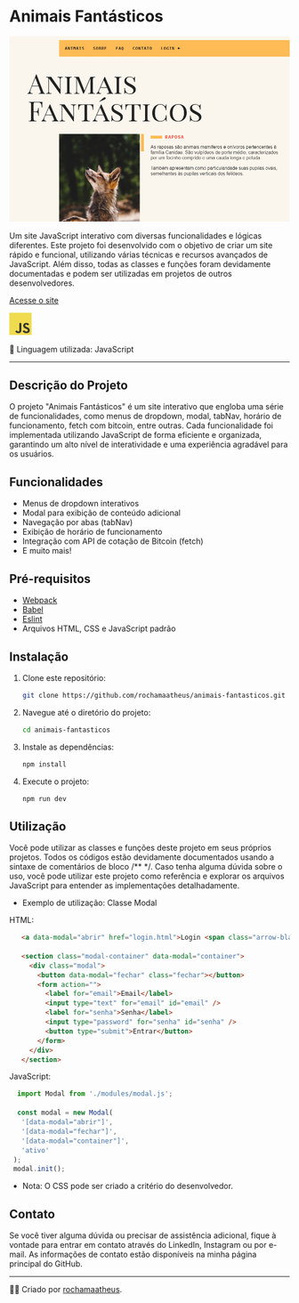 # Animais Fantásticos

![Site Demo](site_demo.png)

Um site JavaScript interativo com diversas funcionalidades e lógicas diferentes. Este projeto foi desenvolvido com o objetivo de criar um site rápido e funcional, utilizando várias técnicas e recursos avançados de JavaScript. Além disso, todas as classes e funções foram devidamente documentadas e podem ser utilizadas em projetos de outros desenvolvedores.

[Acesse o site](https://rochamaatheus.github.io/Animais-Fantasticos/index.html)

![Logo](logo.png)

🚀 Linguagem utilizada: JavaScript

---

## Descrição do Projeto

O projeto "Animais Fantásticos" é um site interativo que engloba uma série de funcionalidades, como menus de dropdown, modal, tabNav, horário de funcionamento, fetch com bitcoin, entre outras. Cada funcionalidade foi implementada utilizando JavaScript de forma eficiente e organizada, garantindo um alto nível de interatividade e uma experiência agradável para os usuários.

## Funcionalidades

- Menus de dropdown interativos
- Modal para exibição de conteúdo adicional
- Navegação por abas (tabNav)
- Exibição de horário de funcionamento
- Integração com API de cotação de Bitcoin (fetch)
- E muito mais!

## Pré-requisitos

- [Webpack](https://webpack.js.org)
- [Babel](https://babeljs.io)
- [Eslint](https://eslint.org)
- Arquivos HTML, CSS e JavaScript padrão

## Instalação

1. Clone este repositório:

   ```bash
   git clone https://github.com/rochamaatheus/animais-fantasticos.git
   
2. Navegue até o diretório do projeto:

   ```bash
   cd animais-fantasticos
   
3. Instale as dependências:

   ```bash
   npm install
   
4. Execute o projeto:

   ```bash
   npm run dev
   ```
   
 ## Utilização
 
 Você pode utilizar as classes e funções deste projeto em seus próprios projetos. Todos os códigos estão devidamente documentados usando a sintaxe de comentários de bloco /** */. Caso tenha alguma dúvida sobre o uso, você pode utilizar este projeto como referência e explorar os arquivos JavaScript para entender as implementações detalhadamente.
 
 - Exemplo de utilização: Classe Modal
 
 HTML:
 ```html
    <a data-modal="abrir" href="login.html">Login <span class="arrow-black"></span></a>

    <section class="modal-container" data-modal="container">
      <div class="modal">
        <button data-modal="fechar" class="fechar"></button>
        <form action="">
          <label for="email">Email</label>
          <input type="text" for="email" id="email" />
          <label for="senha">Senha</label>
          <input type="password" for="senha" id="senha" />
          <button type="submit">Entrar</button>
        </form>
      </div>
    </section>
 ```
 JavaScript:
 ```javascript
   import Modal from './modules/modal.js';
 
   const modal = new Modal(
    '[data-modal="abrir"]',
    '[data-modal="fechar"]',
    '[data-modal="container"]',
    'ativo'
  );
  modal.init();
 ```
 
 - Nota: O CSS pode ser criado a critério do desenvolvedor.

## Contato

Se você tiver alguma dúvida ou precisar de assistência adicional, fique à vontade para entrar em contato através do LinkedIn, Instagram ou por e-mail. As informações de contato estão disponíveis na minha página principal do GitHub.

---

👨‍💻 Criado por [rochamaatheus](https://github.com/rochamaatheus).
